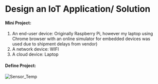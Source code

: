 # Design an IoT Application/ Solution

#### Mini Project:
1.	An end-user device: Originally Raspberry Pi, however my laptop using Chrome browser with an online simulator for embedded devices was used due to shipment delays from vendor)
2.	A network device: WIFI
3.	A cloud device: Laptop

#### Define Project: 




![Sensor_Temp](https://github.com/leakydishes/arduino_tests/assets/79079577/b9fd46d2-9287-4347-ad48-4b2d6696f069)
